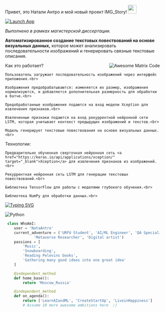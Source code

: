 Привет, это Натали Антро и мой новый проект IMG_Story! <img src="https://media.giphy.com/media/hvRJCLFzcasrR4ia7z/giphy.gif" width="28px" height="28px">
<p>
<a href="https://image-story-b36fb7a799d2.herokuapp.com/" target="_blank">
    <img src="https://img.shields.io/badge/Launch-App-brightgreen" alt="Launch App">
</a>

<p>
<i>Выполнено в рамках магистерской диссертации. </i>
<p>
<b>Автоматизированное создание текстовых повествований на основе визуальных данных,</b> которое может анализировать последовательности изображений и генерировать связные текстовые описания.
<p>
<img src='https://github.com/MarikIshtar007/MarikIshtar007/blob/master/images/matrix.gif' alt='Awesome Matrix Code' align='right'/>
<p>
Как это работает?
<p>

    Пользователь загружает последовательность изображений через интерфейс приложения.<br>

    Изображения предобрабатываются: изменяется их размер, изображения нормализуются, и добавляется дополнительная размерность для обработки в батче.<br>

    Предобработанные изображения подаются на вход модели Xception для извлечения признаков.<br>

    Извлеченные признаки подаются на вход рекуррентной нейронной сети LSTM, которая учитывает контекст предыдущих изображений и текстов.<br>

    Модель генерирует текстовые повествования на основе визуальных данных.<br>

<p>
Технологии:
<p>

    Предварительно обученная сверточная нейронная сеть <a href="https://keras.io/api/applications/xception/" target="_blank">Xception</a> для извлечения признаков из изображений.<br>

    Рекуррентная нейронная сеть LSTM для генерации текстовых повествований.<br>

    Библиотека TensorFlow для работы с моделями глубокого обучения.<br>

    Библиотека NumPy для обработки данных.<br>

<p>

[![Typing SVG](https://readme-typing-svg.herokuapp.com?color=%2336BCF7&lines=Seq+2+Seq)](https://git.io/typing-svg)
 
 ![Python](https://img.shields.io/badge/python-3670A0?style=for-the-badge&logo=python&logoColor=ffdd54)

```python
 class WhoAmI:
    user = 'NataAntro'
    current_adventure = ('URFU Student', 'AI/ML Engineer', 'QA Specialist (BaccaSoft)', 
			 'Metaverse Researcher', 'Digital artist')
    passions = [
        'Music',
        'Snowboarding',
        'Reading Pelevins books',
        'Gathering many good ideas into one great idea'
    ]

    @independent_method
    def home_base():
        return 'Moscow_Russia'

    @independent_method
    def on_agenda():
        return ['LearnAIandML', 'CreateStartUp', 'LiveinHappiness']
        # Assume 10 more awesome ambitions here  ;)

	
 ```
